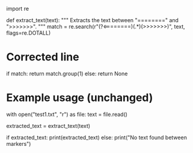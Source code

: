 import re

def extract_text(text):
  """
  Extracts the text between "========" and ">>>>>>>".
  """
  match = re.search(r"(?<========)(.*)(>>>>>>>)", text, flags=re.DOTALL)
  # Corrected line
  if match:
    return match.group(1)
  else:
    return None

# Example usage (unchanged)
with open("test1.txt", "r") as file:
  text = file.read()

extracted_text = extract_text(text)

if extracted_text:
  print(extracted_text)
else:
  print("No text found between markers")
